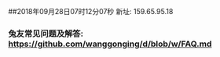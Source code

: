 ##2018年09月28日07时12分07秒 新址: 159.65.95.18
### 兔友常见问题及解答: https://github.com/wanggonging/d/blob/w/FAQ.md
